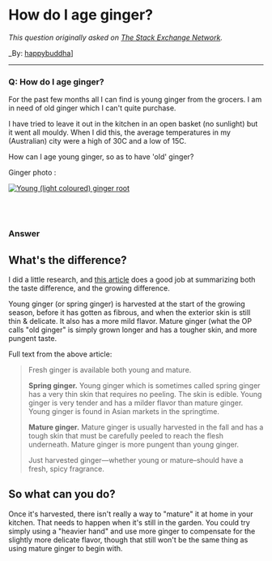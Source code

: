 ﻿# How do I age ginger?

_This question originally asked on [The Stack Exchange Network](https://cooking.stackexchange.com/q/114880)._

_By: [happybuddha](https://cooking.stackexchange.com/u/17291)]
<br><hr>
### Q: How do I age ginger?
<p>For the past few months all I can find is young ginger from the grocers. I am in need of old ginger which I can't quite purchase.</p>
<p>I have tried to leave it out in the kitchen in an open basket (no sunlight) but it went all mouldy. When I did this, the average temperatures in my (Australian) city were a high of 30C and a low of 15C.</p>
<p>How can I age young ginger, so as to have 'old' ginger?</p>
<p>Ginger photo :</p>
<p><a href="https://i.sstatic.net/jp6pI.png" rel="nofollow noreferrer"><img src="https://i.sstatic.net/jp6pI.png" alt="Young (light coloured) ginger root" /></a></p>

<br><br>
### Answer 
<h2>What's the difference?</h2>
<p>I did a little research, and <a href="https://harvesttotable.com/ginger_half_spicy_and_peppery/#:%7E:text=Mature%20ginger%20is%20more%20pungent,a%20dried%20or%20powdered%20ginger." rel="noreferrer">this article</a> does a good job at summarizing both the taste difference, and the growing difference.</p>
<p>Young ginger (or spring ginger) is harvested at the start of the growing season, before it has gotten as fibrous, and when the exterior skin is still thin &amp; delicate. It also has  a more mild flavor. Mature ginger (what the OP calls &quot;old ginger&quot; is simply grown longer and has a tougher skin, and more pungent taste.</p>
<p>Full text from the above article:</p>
<blockquote>
<p>Fresh ginger is available both young and mature.</p>
<p><strong>Spring ginger.</strong> Young ginger which is sometimes called spring ginger has a very thin skin that requires no peeling. The skin is edible. Young ginger is very tender and has a milder flavor than mature ginger. Young ginger is found in Asian markets in the springtime.</p>
<p><strong>Mature ginger.</strong> Mature ginger is usually harvested in the fall and has a tough skin that must be carefully peeled to reach the flesh underneath. Mature ginger is more pungent than young ginger.</p>
<p>Just harvested ginger—whether young or mature–should have a fresh, spicy fragrance.</p>
</blockquote>
<h2>So what can you do?</h2>
<p>Once it's harvested, there isn't really a way to &quot;mature&quot; it at home in your kitchen. That needs to happen when it's still in the garden. You could try simply using a &quot;heavier hand&quot; and use more ginger to compensate for the slightly more delicate flavor, though that still won't be the same thing as using mature ginger to begin with.</p>

